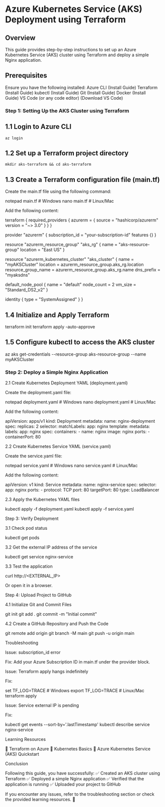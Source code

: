 # Azure Kubernetes Service (AKS) Deployment using Terraform

## Overview
This guide provides step-by-step instructions to set up an Azure Kubernetes Service (AKS) cluster using Terraform and deploy a simple Nginx application.

## Prerequisites
Ensure you have the following installed:
Azure CLI (Install Guide)
Terraform (Install Guide)
kubectl (Install Guide)
Git (Install Guide)
Docker (Install Guide)
VS Code (or any code editor) (Download VS Code)

### Step 1: Setting Up the AKS Cluster using Terraform

## 1.1 Login to Azure CLI
    az login

## 1.2 Set up a Terraform project directory
    mkdir aks-terraform && cd aks-terraform

## 1.3 Create a Terraform configuration file (main.tf)

Create the main.tf file using the following command:

notepad main.tf  # Windows
nano main.tf  # Linux/Mac

Add the following content:

terraform {
  required_providers {
    azurerm = {
      source  = "hashicorp/azurerm"
      version = "~> 3.0"
    }
  }
}

provider "azurerm" {
  subscription_id = "your-subscription-id"
  features {}
}

resource "azurerm_resource_group" "aks_rg" {
  name     = "aks-resource-group"
  location = "East US"
}

resource "azurerm_kubernetes_cluster" "aks_cluster" {
  name                = "myAKSCluster"
  location            = azurerm_resource_group.aks_rg.location
  resource_group_name = azurerm_resource_group.aks_rg.name
  dns_prefix          = "myaksdns"

  default_node_pool {
    name       = "default"
    node_count = 2
    vm_size    = "Standard_DS2_v2"
  }

  identity {
    type = "SystemAssigned"
  }
}


## 1.4 Initialize and Apply Terraform

terraform init
terraform apply -auto-approve

## 1.5 Configure kubectl to access the AKS cluster

az aks get-credentials --resource-group aks-resource-group --name myAKSCluster

### Step 2: Deploy a Simple Nginx Application

2.1 Create Kubernetes Deployment YAML (deployment.yaml)

Create the deployment.yaml file:

notepad deployment.yaml  # Windows
nano deployment.yaml  # Linux/Mac

Add the following content:

apiVersion: apps/v1
kind: Deployment
metadata:
  name: nginx-deployment
spec:
  replicas: 2
  selector:
    matchLabels:
      app: nginx
  template:
    metadata:
      labels:
        app: nginx
    spec:
      containers:
        - name: nginx
          image: nginx
          ports:
            - containerPort: 80

2.2 Create Kubernetes Service YAML (service.yaml)

Create the service.yaml file:

notepad service.yaml  # Windows
nano service.yaml  # Linux/Mac

Add the following content:

apiVersion: v1
kind: Service
metadata:
  name: nginx-service
spec:
  selector:
    app: nginx
  ports:
    - protocol: TCP
      port: 80
      targetPort: 80
  type: LoadBalancer

2.3 Apply the Kubernetes YAML files

kubectl apply -f deployment.yaml
kubectl apply -f service.yaml

Step 3: Verify Deployment

3.1 Check pod status

kubectl get pods

3.2 Get the external IP address of the service

kubectl get service nginx-service

3.3 Test the application

curl http://<EXTERNAL_IP>

Or open it in a browser.

Step 4: Upload Project to GitHub

4.1 Initialize Git and Commit Files

git init
git add .
git commit -m "Initial commit"

4.2 Create a GitHub Repository and Push the Code

git remote add origin <your-repo-url>
git branch -M main
git push -u origin main

Troubleshooting

Issue: subscription_id error

Fix: Add your Azure Subscription ID in main.tf under the provider block.

Issue: Terraform apply hangs indefinitely

Fix:

set TF_LOG=TRACE  # Windows
export TF_LOG=TRACE  # Linux/Mac
terraform apply

Issue: Service external IP is pending

Fix:

kubectl get events --sort-by='.lastTimestamp'
kubectl describe service nginx-service

Learning Resources

📌 Terraform on Azure
📌 Kubernetes Basics
📌 Azure Kubernetes Service (AKS) Quickstart

Conclusion

Following this guide, you have successfully:
✅ Created an AKS cluster using Terraform
✅ Deployed a simple Nginx application
✅ Verified that the application is running
✅ Uploaded your project to GitHub

If you encounter any issues, refer to the troubleshooting section or check the provided learning resources. 🚀

